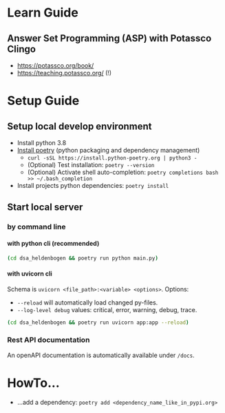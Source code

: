# Learn Guide

## Answer Set Programming (ASP) with Potassco Clingo

* https://potassco.org/book/
* https://teaching.potassco.org/ (!)

# Setup Guide

## Setup local develop environment

* Install python 3.8
* [Install poetry](https://python-poetry.org/docs/#installing-with-the-official-installer) (python packaging and dependency
  management)
  * `curl -sSL https://install.python-poetry.org | python3 -`
  * (Optional) Test installation: `poetry --version`
  * (Optional) Activate shell auto-completion: `poetry completions bash >> ~/.bash_completion`
* Install projects python dependencies: `poetry install`

## Start local server

### by command line

#### with python cli (recommended)

```bash
(cd dsa_heldenbogen && poetry run python main.py)
```

#### with uvicorn cli

Schema is `uvicorn <file_path>:<variable> <options>`.
Options:

* `--reload` will automatically load changed py-files.
* `--log-level debug` values: critical, error, warning, debug, trace.

```bash
(cd dsa_heldenbogen && poetry run uvicorn app:app --reload)
```

### Rest API documentation

An openAPI documentation is automatically available under `/docs`.

# HowTo...

* ...add a dependency: `poetry add <dependency_name_like_in_pypi.org>`
